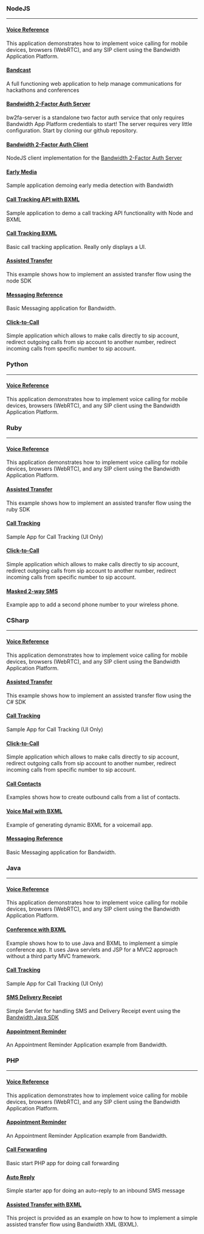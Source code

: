 ### [](#nodejs)NodeJS

* * *

#### [](#voice-reference)[Voice Reference](https://github.com/BandwidthExamples/node-voice-reference-app)

This application demonstrates how to implement voice calling for mobile devices, browsers (WebRTC), and any SIP client using the Bandwidth Application Platform.

#### [](#bandcast)[Bandcast](https://github.com/BandwidthExamples/Bandcast)

A full functioning web application to help manage communications for hackathons and conferences

#### [](#bandwidth-2-factor-auth-server)[Bandwidth 2-Factor Auth Server](https://github.com/BandwidthExamples/bw2fa-server)

bw2fa-server is a standalone two factor auth service that only requires Bandwidth App Platform credentials to start! The server requires very little configuration. Start by cloning our github repository.

#### [](#bandwidth-2-factor-auth-client)[Bandwidth 2-Factor Auth Client](https://github.com/BandwidthExamples/bw2fa-client-nodejs)

NodeJS client implementation for the [Bandwidth 2-Factor Auth Server](https://github.com/BandwidthExamples/bw2fa-server)

#### [](#early-media)[Early Media](https://github.com/BandwidthExamples/node-earlymedia-example)

Sample application demoing early media detection with Bandwidth

#### [](#call-tracking-api-with-bxml)[Call Tracking API with BXML](https://github.com/BandwidthExamples/node-call-tracking-bxml-express)

Sample application to demo a call tracking API functionality with Node and BXML

#### [](#call-tracking-bxml)[Call Tracking BXML](https://github.com/BandwidthExamples/node-call-tracking)

Basic call tracking application. Really only displays a UI.

#### [](#assisted-transfer)[Assisted Transfer](https://github.com/BandwidthExamples/node-assisted-transfer)

This example shows how to implement an assisted transfer flow using the node SDK

#### [](#messaging-reference)[Messaging Reference](https://github.com/BandwidthExamples/node-messaging-reference-app)

Basic Messaging application for Bandwidth.

#### [](#click-to-call)[Click-to-Call](https://github.com/BandwidthExamples/node-click-to-call)

Simple application which allows to make calls directly to sip account, redirect outgoing calls from sip account to another number, redirect incoming calls from specific number to sip account.

### [](#python)Python

* * *

#### [](#voice-reference-1)[Voice Reference](https://github.com/BandwidthExamples/python-voice-reference-app)

This application demonstrates how to implement voice calling for mobile devices, browsers (WebRTC), and any SIP client using the Bandwidth Application Platform.

### [](#ruby)Ruby

* * *

#### [](#voice-reference-2)[Voice Reference](https://github.com/BandwidthExamples/ruby-voice-reference-app)

This application demonstrates how to implement voice calling for mobile devices, browsers (WebRTC), and any SIP client using the Bandwidth Application Platform.

#### [](#assisted-transfer-1)[Assisted Transfer](https://github.com/BandwidthExamples/ruby-assisted-transfer)

This example shows how to implement an assisted transfer flow using the ruby SDK

#### [](#call-tracking)[Call Tracking](https://github.com/BandwidthExamples/ruby-call-tracking)

Sample App for Call Tracking (UI Only)

#### [](#click-to-call-1)[Click-to-Call](https://github.com/BandwidthExamples/ruby-click-to-call)

Simple application which allows to make calls directly to sip account, redirect outgoing calls from sip account to another number, redirect incoming calls from specific number to sip account.

#### [](#masked-2-way-sms)[Masked 2-way SMS](https://github.com/BandwidthExamples/ruby-masked-2-way-sms)

Example app to add a second phone number to your wireless phone.

### [](#csharp)CSharp

* * *

#### [](#voice-reference-3)[Voice Reference](https://github.com/BandwidthExamples/csharp-voice-reference-app)

This application demonstrates how to implement voice calling for mobile devices, browsers (WebRTC), and any SIP client using the Bandwidth Application Platform.

#### [](#assisted-transfer-2)[Assisted Transfer](https://github.com/BandwidthExamples/csharp-assisted-transfer)

This example shows how to implement an assisted transfer flow using the C# SDK

#### [](#call-tracking-1)[Call Tracking](https://github.com/BandwidthExamples/csharp-call-tracking)

Sample App for Call Tracking (UI Only)

#### [](#click-to-call-2)[Click-to-Call](https://github.com/BandwidthExamples/csharp-click-to-call)

Simple application which allows to make calls directly to sip account, redirect outgoing calls from sip account to another number, redirect incoming calls from specific number to sip account.

#### [](#call-contacts)[Call Contacts](https://github.com/BandwidthExamples/csharp-call-contacts-example)

Examples shows how to create outbound calls from a list of contacts.

#### [](#voice-mail-with-bxml)[Voice Mail with BXML](https://github.com/BandwidthExamples/csharp-bxml-voicemail)

Example of generating dynamic BXML for a voicemail app.

#### [](#messaging-reference-1)[Messaging Reference](https://github.com/BandwidthExamples/csharp-messaging-reference-app)

Basic Messaging application for Bandwidth.

### [](#java)Java

* * *

#### [](#voice-reference-4)[Voice Reference](https://github.com/bandwidthcom/java-reference-app-voice)

This application demonstrates how to implement voice calling for mobile devices, browsers (WebRTC), and any SIP client using the Bandwidth Application Platform.

#### [](#conference-with-bxml)[Conference with BXML](https://github.com/BandwidthExamples/java-conference-with-bxml)

Example shows how to to use Java and BXML to implement a simple conference app. It uses Java servlets and JSP for a MVC2 approach without a third party MVC framework.

#### [](#call-tracking-2)[Call Tracking](https://github.com/BandwidthExamples/java-call-tracking)

Sample App for Call Tracking (UI Only)

#### [](#sms-delivery-receipt)[SMS Delivery Receipt](https://github.com/BandwidthExamples/java-bandwidth-sms-dlr-example)

Simple Servlet for handling SMS and Delivery Receipt event using the [Bandwidth Java SDK](https://github.com/bandwidthcom/java-bandwidth)

#### [](#appointment-reminder)[Appointment Reminder](https://github.com/BandwidthExamples/java-appointment-reminders)

An Appointment Reminder Application example from Bandwidth.

### [](#php)PHP

* * *

#### [](#voice-reference-5)[Voice Reference](https://github.com/BandwidthExamples/php-voice-reference-app)

This application demonstrates how to implement voice calling for mobile devices, browsers (WebRTC), and any SIP client using the Bandwidth Application Platform.

#### [](#appointment-reminder-1)[Appointment Reminder](https://github.com/BandwidthExamples/php-voice-appt-reminder)

An Appointment Reminder Application example from Bandwidth.

#### [](#call-forwarding)[Call Forwarding](https://github.com/BandwidthExamples/php-call-forwarding)

Basic start PHP app for doing call forwarding

#### [](#auto-reply)[Auto Reply](https://github.com/BandwidthExamples/php-auto-reply)

Simple starter app for doing an auto-reply to an inbound SMS message

#### [](#assisted-transfer-with-bxml)[Assisted Transfer with BXML](https://github.com/BandwidthExamples/php-assisted-transfer-with-BXML)

This project is provided as an example on how to how to implement a simple assisted transfer flow using Bandwidth XML (BXML).